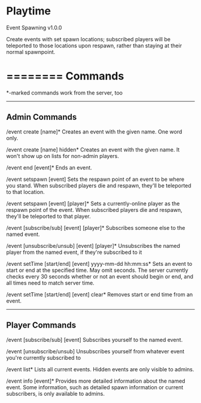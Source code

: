 Playtime
========

Event Spawning v1.0.0

Create events with set spawn locations; subscribed players will be teleported to those locations upon respawn, rather than staying at their normal spawnpoint.

========
Commands
========

*-marked commands work from the server, too

--------------
Admin Commands
--------------

/event create [name]*
Creates an event with the given name. One word only.

/event create [name] hidden*
Creates an event with the given name. It won't show up on lists for non-admin players.

/event end [event]*
Ends an event.

/event setspawn [event]
Sets the respawn point of an event to be where you stand. When subscribed players die and respawn, they'll be teleported to that location.

/event setspawn [event] [player]*
Sets a currently-online player as the respawn point of the event. When subscribed players die and respawn, they'll be teleported to that player.

/event [subscribe/sub] [event] [player]*
Subscribes someone else to the named event.

/event [unsubscribe/unsub] [event] [player]*
Unsubscribes the named player from the named event, if they're subscribed to it

/event setTime [start/end] [event] yyyy-mm-dd hh:mm:ss*
Sets an event to start or end at the specified time. May omit seconds. The server currently checks every 30 seconds whether or not an event should begin or end, and all times need to match server time.

/event setTime [start/end] [event] clear*
Removes start or end time from an event.

---------------
Player Commands
---------------

/event [subscribe/sub] [event]
Subscribes yourself to the named event.

/event [unsubscribe/unsub]
Unsubscribes yourself from whatever event you're currently subscribed to

/event list*
Lists all current events. Hidden events are only visible to admins.

/event info [event]*
Provides more detailed information about the named event. Some information, such as detailed spawn information or current subscribers, is only available to admins.